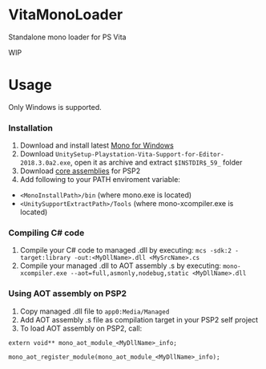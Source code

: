 # VitaMonoLoader
Standalone mono loader for PS Vita

WIP

# Usage
Only Windows is supported.
### Installation
1. Download and install latest [Mono for Windows](https://www.mono-project.com/download/stable/)
2. Download ```UnitySetup-Playstation-Vita-Support-for-Editor-2018.3.0a2.exe```, open it as archive and extract ```$INSTDIR$_59_``` folder
3. Download [core assemblies]() for PSP2
4. Add following to your PATH enviroment variable:
- ```<MonoInstallPath>/bin``` (where mono.exe is located)
- ```<UnitySupportExtractPath>/Tools``` (where mono-xcompiler.exe is located)
### Compiling C# code
1. Compile your C# code to managed .dll by executing: ```mcs -sdk:2 -target:library -out:<MyDllName>.dll <MySrcName>.cs```
2. Compile your managed .dll to AOT assembly .s by executing: ```mono-xcompiler.exe --aot=full,asmonly,nodebug,static <MyDllName>.dll```
### Using AOT assembly on PSP2
1. Copy managed .dll file to ```app0:Media/Managed```
2. Add AOT assembly .s file as compilation target in your PSP2 self project
3. To load AOT assembly on PSP2, call:
```
extern void** mono_aot_module_<MyDllName>_info;

mono_aot_register_module(mono_aot_module_<MyDllName>_info);
```
